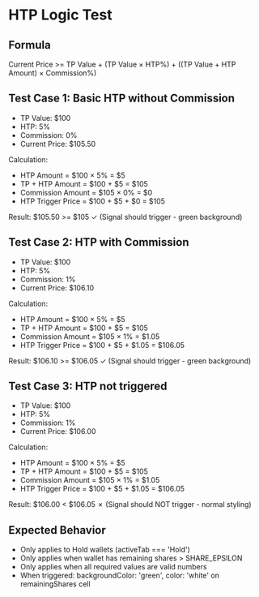 # HTP Logic Test

## Formula
Current Price >= TP Value + (TP Value × HTP%) + ((TP Value + HTP Amount) × Commission%)

## Test Case 1: Basic HTP without Commission
- TP Value: $100
- HTP: 5%
- Commission: 0%
- Current Price: $105.50

Calculation:
- HTP Amount = $100 × 5% = $5
- TP + HTP Amount = $100 + $5 = $105
- Commission Amount = $105 × 0% = $0
- HTP Trigger Price = $100 + $5 + $0 = $105

Result: $105.50 >= $105 ✓ (Signal should trigger - green background)

## Test Case 2: HTP with Commission
- TP Value: $100
- HTP: 5%
- Commission: 1%
- Current Price: $106.10

Calculation:
- HTP Amount = $100 × 5% = $5
- TP + HTP Amount = $100 + $5 = $105
- Commission Amount = $105 × 1% = $1.05
- HTP Trigger Price = $100 + $5 + $1.05 = $106.05

Result: $106.10 >= $106.05 ✓ (Signal should trigger - green background)

## Test Case 3: HTP not triggered
- TP Value: $100
- HTP: 5%
- Commission: 1%
- Current Price: $106.00

Calculation:
- HTP Amount = $100 × 5% = $5
- TP + HTP Amount = $100 + $5 = $105
- Commission Amount = $105 × 1% = $1.05
- HTP Trigger Price = $100 + $5 + $1.05 = $106.05

Result: $106.00 < $106.05 ✗ (Signal should NOT trigger - normal styling)

## Expected Behavior
- Only applies to Hold wallets (activeTab === 'Hold')
- Only applies when wallet has remaining shares > SHARE_EPSILON
- Only applies when all required values are valid numbers
- When triggered: backgroundColor: 'green', color: 'white' on remainingShares cell

